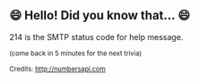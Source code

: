 ## 😄 Hello! Did you know that... 😄
214 is the SMTP status code for help message.

<sup>(come back in 5 minutes for the next trivia)</sup>


<sup>Credits: http://numbersapi.com</sup>
